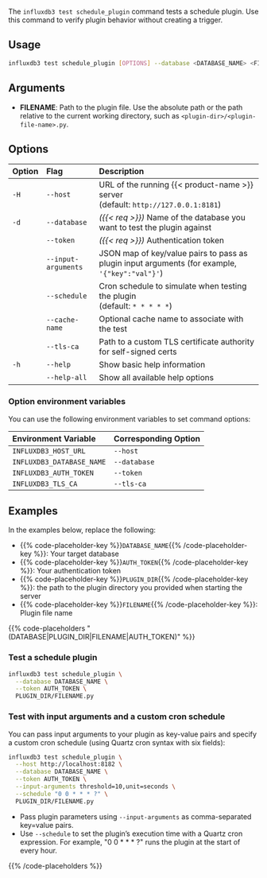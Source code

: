 
The `influxdb3 test schedule_plugin` command tests a schedule plugin. Use this command to verify plugin behavior without creating a trigger.

## Usage

<!--pytest.mark.skip-->

```bash
influxdb3 test schedule_plugin [OPTIONS] --database <DATABASE_NAME> <FILENAME>
```

## Arguments

- **FILENAME**: Path to the plugin file. Use the absolute path or the path relative to the current working directory, such as `<plugin-dir>/<plugin-file-name>.py`.

## Options

| Option | Flag                  | Description                                                                                   |
| :----- | :-------------------- | :-------------------------------------------------------------------------------------------- |
| `-H`   | `--host`              | URL of the running {{< product-name >}} server <br>(default: `http://127.0.0.1:8181`)         |
| `-d`   | `--database`          | _({{< req >}})_ Name of the database you want to test the plugin against                      |
|        | `--token`             | _({{< req >}})_ Authentication token                                                          |
|        | `--input-arguments`   | JSON map of key/value pairs to pass as plugin input arguments (for example, `'{"key":"val"}'`)|
|        | `--schedule`          | Cron schedule to simulate when testing the plugin <br>(default: `* * * * *`)                  |
|        | `--cache-name`        | Optional cache name to associate with the test                                                |
|        | `--tls-ca`            | Path to a custom TLS certificate authority for self-signed certs                              |
| `-h`   | `--help`              | Show basic help information                                                                   |
|        | `--help-all`          | Show all available help options                                                               |


### Option environment variables

You can use the following environment variables to set command options:

| Environment Variable      | Corresponding Option |
| :------------------------ | :------------------- |
| `INFLUXDB3_HOST_URL`      | `--host`             |
| `INFLUXDB3_DATABASE_NAME` | `--database`         |
| `INFLUXDB3_AUTH_TOKEN`    | `--token`            |
| `INFLUXDB3_TLS_CA`        | `--tls-ca`           |

## Examples 

In the examples below, replace the following:

- {{% code-placeholder-key %}}`DATABASE_NAME`{{% /code-placeholder-key %}}: Your target database
- {{% code-placeholder-key %}}`AUTH_TOKEN`{{% /code-placeholder-key %}}: Your authentication token
- {{% code-placeholder-key %}}`PLUGIN_DIR`{{% /code-placeholder-key %}}: 
  the path to the plugin directory you provided when starting the server
- {{% code-placeholder-key %}}`FILENAME`{{% /code-placeholder-key %}}: 
  Plugin file name

{{% code-placeholders "(DATABASE|PLUGIN_DIR|FILENAME|AUTH_TOKEN)" %}}

### Test a schedule plugin

<!--pytest.mark.skip-->

```bash
influxdb3 test schedule_plugin \
  --database DATABASE_NAME \
  --token AUTH_TOKEN \
  PLUGIN_DIR/FILENAME.py
```

### Test with input arguments and a custom cron schedule 

You can pass input arguments to your plugin as key-value pairs and specify a custom cron schedule (using Quartz cron syntax with six fields):

<!--pytest.mark.skip-->

```bash
influxdb3 test schedule_plugin \
  --host http://localhost:8182 \
  --database DATABASE_NAME \
  --token AUTH_TOKEN \
  --input-arguments threshold=10,unit=seconds \
  --schedule "0 0 * * * ?" \
  PLUGIN_DIR/FILENAME.py
```
- Pass plugin parameters using `--input-arguments` as comma-separated key=value pairs.
- Use `--schedule` to set the plugin’s execution time with a Quartz cron expression. For example, "0 0 * * * ?" runs the plugin at the start of every hour.

{{% /code-placeholders %}}
